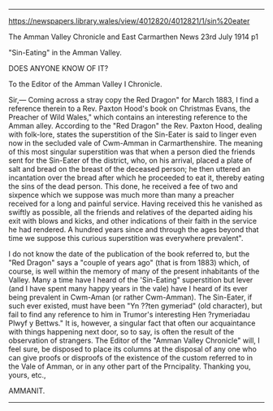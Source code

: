 
---

https://newspapers.library.wales/view/4012820/4012821/1/sin%20eater

The Amman Valley Chronicle and East Carmarthen News
23rd July 1914
p1

"Sin-Eating" in the Amman Valley.

DOES ANYONE KNOW OF IT?

To the Editor of the Amman Valley I Chronicle.

Sir,— Coming across a stray copy the Red Dragon" for March 1883, I find a reference therein to a Rev. Paxton Hood's book on Christmas Evans, the Preacher of Wild Wales," which contains an interesting reference to the Amman alley. According to the "Red Dragon" the Rev. Paxton Hood, dealing with folk-lore, states the superstition of the Sin-Eater is said to linger even now in the secluded vale of Cwm-Amman in Carmarthenshire. The meaning of this most singular superstition was that when a person died the friends sent for the Sin-Eater of the district, who, on his arrival, placed a plate of salt and bread on the breast of the deceased person; he then uttered an incantation over the bread after which he proceeded to eat it, thereby eating the sins of the dead person. This done, he received a fee of two and sixpence which we suppose was much more than many a preacher received for a long and painful service. Having received this he vanished as swiftly as possible, all the friends and relatives of the departed aiding his exit with blows and kicks, and other indications of their faith in the service he had rendered. A hundred years since and through the ages beyond that time we suppose this curious superstition was everywhere prevalent".

I do not know the date of the publication of the book referred to, but the "Red Dragon" says a "couple of years ago" (that is from 1883) which, of course, is well within the memory of many of the present inhabitants of the Valley. Many a time have I heard of the 'Sin-Eating" superstition but lever (and I have spent many happy years in the vale) have I heard of its ever being prevalent in Cwm-Aman (or rather Cwm-Amman). The Sin-Eater, if such ever existed, must have been "Yn ??ten gymeriad" (old character), but fail to find any reference to him in Trumor's interesting Hen ?rymeriadau Plwyf y Bettws." It is, however, a singular fact that often our acquaintance with things happening next door, so to say, is often the result of the observation of strangers. The Editor of the "Amman Valley Chronicle" will, I feel sure, be disposed to place its columns at the disposal of any one who can give proofs or disproofs of the existence of the custom referred to in the Vale of Amman, or in any other part of the Prncipality. Thanking you, yours, etc.,

AMMANIT.

---


